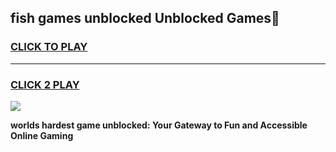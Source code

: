 
## fish games unblocked Unblocked Games👋
<h3>
<a href="https://premium.freeplayer.one?title=fish_games_unblocked&ref=16F">CLICK TO PLAY</a></h3>
<hr>

<h3>
<a href="https://premium.freeplayer.one?title=fish_games_unblocked&ref=16F">CLICK 2 PLAY</a>
  
</h3>

<a href="https://premium.freeplayer.one?title=fish_games_unblocked&ref=16F/"><img src="https://clearcache.store/games.png"></a>


**worlds hardest game unblocked: Your Gateway to Fun and Accessible Online Gaming**
